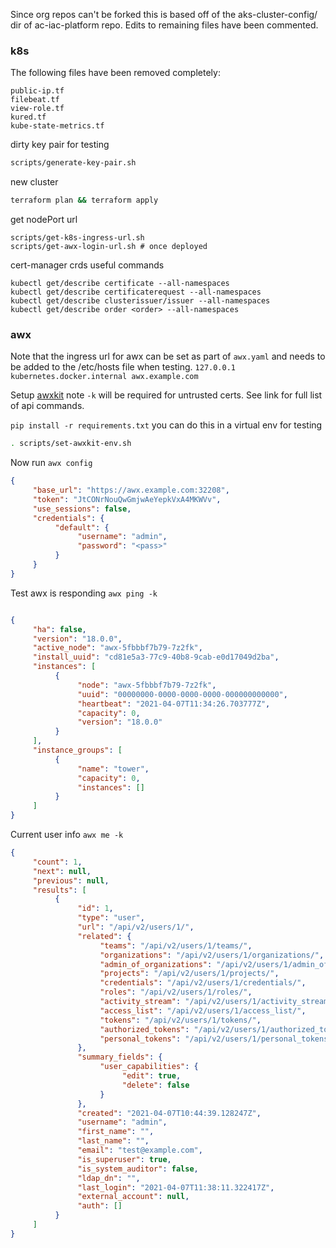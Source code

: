 Since org repos can't be forked this is based off of the aks-cluster-config/ dir of ac-iac-platform repo. Edits to remaining files have been commented.
### k8s
The following files have been removed completely:
```
public-ip.tf
filebeat.tf
view-role.tf
kured.tf
kube-state-metrics.tf
```

dirty key pair for testing
```bash
scripts/generate-key-pair.sh
```
new cluster
```bash
terraform plan && terraform apply
```
get nodePort url
```
scripts/get-k8s-ingress-url.sh
scripts/get-awx-login-url.sh # once deployed
```
cert-manager crds useful commands
```
kubectl get/describe certificate --all-namespaces
kubectl get/describe certificaterequest --all-namespaces
kubectl get/describe clusterissuer/issuer --all-namespaces
kubectl get/describe order <order> --all-namespaces
```
### awx
Note that the ingress url for awx can be set as part of `awx.yaml`  and needs to be added to the /etc/hosts file when testing. `127.0.0.1       kubernetes.docker.internal awx.example.com`

Setup [awxkit](https://docs.ansible.com/ansible-tower/latest/html/towercli/index.html) note `-k` will be required for untrusted certs. See link for full list of api commands.

`pip install -r requirements.txt` you can do this in a virtual env for testing
```bash
. scripts/set-awxkit-env.sh
```
Now run `awx config`
```json
{
     "base_url": "https://awx.example.com:32208",
     "token": "JtCONrNouQwGmjwAeYepkVxA4MKWVv",
     "use_sessions": false,
     "credentials": {
          "default": {
               "username": "admin",
               "password": "<pass>"
          }
     }
}
```
Test awx is responding `awx ping -k` 
```json

{
     "ha": false,
     "version": "18.0.0",
     "active_node": "awx-5fbbbf7b79-7z2fk",
     "install_uuid": "cd81e5a3-77c9-40b8-9cab-e0d17049d2ba",
     "instances": [
          {
               "node": "awx-5fbbbf7b79-7z2fk",
               "uuid": "00000000-0000-0000-0000-000000000000",
               "heartbeat": "2021-04-07T11:34:26.703777Z",
               "capacity": 0,
               "version": "18.0.0"
          }
     ],
     "instance_groups": [
          {
               "name": "tower",
               "capacity": 0,
               "instances": []
          }
     ]
}
```
Current user info `awx me -k`
```json
{
     "count": 1,
     "next": null,
     "previous": null,
     "results": [
          {
               "id": 1,
               "type": "user",
               "url": "/api/v2/users/1/",
               "related": {
                    "teams": "/api/v2/users/1/teams/",
                    "organizations": "/api/v2/users/1/organizations/",
                    "admin_of_organizations": "/api/v2/users/1/admin_of_organizations/",
                    "projects": "/api/v2/users/1/projects/",
                    "credentials": "/api/v2/users/1/credentials/",
                    "roles": "/api/v2/users/1/roles/",
                    "activity_stream": "/api/v2/users/1/activity_stream/",
                    "access_list": "/api/v2/users/1/access_list/",
                    "tokens": "/api/v2/users/1/tokens/",
                    "authorized_tokens": "/api/v2/users/1/authorized_tokens/",
                    "personal_tokens": "/api/v2/users/1/personal_tokens/"
               },
               "summary_fields": {
                    "user_capabilities": {
                         "edit": true,
                         "delete": false
                    }
               },
               "created": "2021-04-07T10:44:39.128247Z",
               "username": "admin",
               "first_name": "",
               "last_name": "",
               "email": "test@example.com",
               "is_superuser": true,
               "is_system_auditor": false,
               "ldap_dn": "",
               "last_login": "2021-04-07T11:38:11.322417Z",
               "external_account": null,
               "auth": []
          }
     ]
}
```